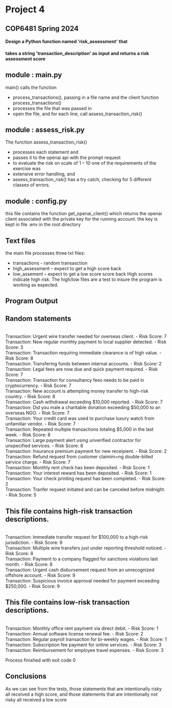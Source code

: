 # Project 4
## COP6481 Spring 2024
#### Design a Python function named 'risk_assessment' that
#### takes a string 'transaction_description' as input and returns a risk assessment score



## module : main.py

main() calls the function
+ process_transactions(), passing in a file name and the client
function process_transactions()
+ processes the file that was passed in
+ open the file, and for each line, call assess_transaction_risk()


## module : assess_risk.py

The function assess_transaction_risk()
+ processes each statement and
+ passes it to the openai api with the prompt request
+ to evaluate the risk on scale of 1 – 10
one of the requirements of the exercise was
+ extensive error handling, and
+ assess_transaction_risk() has a try catch, checking for 5 different classes of errors.


## module : config.py
this file contains the function get_openai_client()
which returns the openai client associated with the
private key for the running account. the key is kept in file
.env in the root directory

## Text files
the main file processes three txt files:
+ transactions - random transasction
+ high_assessment – expect to get a high score back
+ low_assement – expect to get a low score score back
High scores indicate high risk.
The high/low files are a test to insure the program is working as expected.

## Program Output

## Random statements
<br>Transaction: Urgent wire transfer needed for overseas client. - Risk Score: 7
<br>Transaction: New regular monthly payment to local supplier detected. - Risk Score: 3
<br>Transaction: Transaction requiring immediate clearance is of high value. - Risk Score: 8
<br>Transaction: Transfering funds between internal accounts. - Risk Score: 2
<br>Transaction: Legal fees are now due and quick payment required. - Risk Score: 7
<br>Transaction: Transaction for consultancy fees needs to be paid in cryptocurrency. - Risk Score: 7
<br>Transaction: New account is attempting money transfer to high-risk country. - Risk Score: 8
<br>Transaction: Cash withdrawal exceeding $10,000 reported. - Risk Score: 7
<br>Transaction: Did you male a charitable donation exceeding $50,000 to an overseas NGO. - Risk Score: 7
<br>Transaction: Your credit card was used to purchase luxury watch from unfamiliar vendor. - Risk Score: 7
<br>Transaction: Repeated multiple transactions totaling $5,000 in the last week. - Risk Score: 8
<br>Transaction: Large payment alert using unverified contractor for unspecified services. - Risk Score: 8
<br>Transaction: Insurance premium payment for new receipient. - Risk Score: 2
<br>Transaction: Refund request from customer claimim=ng double-billed service charge. - Risk Score: 7
<br>Transaction: Monthly rent check has been deposited. - Risk Score: 1
<br>Transaction: Your interest reward has been deposited. - Risk Score: 1
<br>Transaction: Your check printing request has been completed. - Risk Score: 2
<br>Transaction: Tranfer request initiated and can be canceled before midnight. - Risk Score: 5

## This file contains high-risk transaction descriptions.
<br>Transaction: Immediate transfer request for $100,000 to a high-risk jurisdiction. - Risk Score: 9
<br>Transaction: Multiple wire transfers just under reporting threshold noticed. - Risk Score: 8
<br>Transaction: Payment to a company flagged for sanctions violations last month. - Risk Score: 8
<br>Transaction: Urgent cash disbursement request from an unrecognized offshore account. - Risk Score: 9
<br>Transaction: Suspicious invoice approval needed for payment exceeding $250,000. - Risk Score: 9

## This file contains low-risk transaction descriptions.
<br>Transaction: Monthly office rent payment via direct debit. - Risk Score: 1
<br>Transaction: Annual software license renewal fee. - Risk Score: 2
<br>Transaction: Regular payroll transaction for bi-weekly wages. - Risk Score: 1
<br>Transaction: Subscription fee payment for online services. - Risk Score: 3
<br>Transaction: Reimbursement for employee travel expenses. - Risk Score: 3


Process finished with exit code 0

## Conclusions
As we can see from the tests,
those statements that are intentionally risky all received a high score, and
those statements that are intentionally not risky all received a low score




